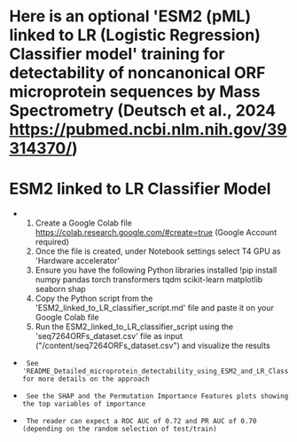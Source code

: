 # Here is an optional 'ESM2 (pML) linked to LR (Logistic Regression) Classifier model' training for detectability of noncanonical ORF microprotein sequences by Mass Spectrometry (Deutsch et al., 2024 https://pubmed.ncbi.nlm.nih.gov/39314370/)
# **ESM2 linked to LR Classifier Model**
-   1. Create a Google Colab file https://colab.research.google.com/#create=true (Google Account required)
    2. Once the file is created, under Notebook settings select T4 GPU as 'Hardware accelerator'
    3. Ensure you have the following Python libraries installed !pip install numpy pandas torch transformers tqdm scikit-learn matplotlib seaborn shap
    4. Copy the Python script from the 'ESM2_linked_to_LR_classifier_script.md' file and paste it on your Google Colab file
    5. Run the ESM2_linked_to_LR_classifier_script using the 'seq7264ORFs_dataset.csv' file as input ("/content/seq7264ORFs_dataset.csv") and visualize the results
-      See 'README_Detailed_microprotein_detectability_using_ESM2_and_LR_Classifier.md' for more details on the approach
-	   See the SHAP and the Permutation Importance Features plots showing the top variables of importance
-      The reader can expect a ROC AUC of 0.72 and PR AUC of 0.70 (depending on the random selection of test/train) 
